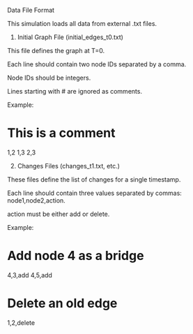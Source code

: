 Data File Format

This simulation loads all data from external .txt files.

1. Initial Graph File (initial_edges_t0.txt)

This file defines the graph at T=0.

Each line should contain two node IDs separated by a comma.

Node IDs should be integers.

Lines starting with # are ignored as comments.

Example:

# This is a comment
1,2
1,3
2,3


2. Changes Files (changes_t1.txt, etc.)

These files define the list of changes for a single timestamp.

Each line should contain three values separated by commas: node1,node2,action.

action must be either add or delete.

Example:

# Add node 4 as a bridge
4,3,add
4,5,add

# Delete an old edge
1,2,delete
